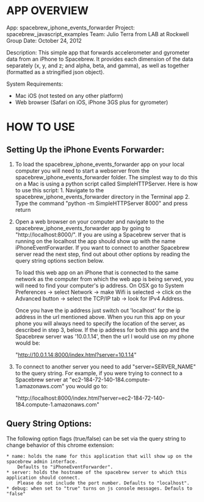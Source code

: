 APP OVERVIEW
============================

App: 		spacebrew_iphone_events_forwarder
Project: 	spacebrew_javascript_examples
Team: 		Julio Terra from LAB at Rockwell Group
Date: 		October 24, 2012

Description: 
This simple app that forwards accelerometer and gyrometer data from an iPhone to Spacebrew. It provides each
dimension of the data separately (x, y, and z; and alpha, beta, and gamma), as well as together (formatted 
as a stringified json object).

System Requirements:
* Mac iOS (not tested on any other platform)
* Web browser (Safari on iOS, iPhone 3GS plus for gyrometer)


HOW TO USE
============================

Setting Up the iPhone Events Forwarder:
----------------------------

1)	To load the spacebrew_iphone_events_forwarder app on your local computer you will need to start a webserver
	from the spacebrew_iphone_events_forwarder folder. The simplest way to do this on a Mac is using a python 
	script called SimpleHTTPServer. Here is how to use this script:
		1. Navigate to the spacebrew_iphone_events_forwarder directory in the Terminal app
		2. Type the command "python -m SimpleHTTPServer 8000" and press return

2)	Open a web browser on your computer and navigate to the spacebrew_iphone_events_forwarder app by 
	going to "http://localhost:8000/". If you are using a Spacebrew server that is running on the localhost 
	the app should show up with the name iPhoneEventForwarder. If you want to connect to another Spacebrew 
	server read the next step, find out about other options by reading the query string options 
	section below. 

	To load this web app on an iPhone that is connected to the same network as the computer from which the
	web app is being served, you will need to find your computer's ip address. On OSX go to System
	Preferences -> select Network -> make Wifi is selected -> click on the Advanced button -> select the
	TCP/IP tab -> look for IPv4 Address. 

	Once you have the ip address just switch out 'localhost' for the ip address in the url mentioned above.
	When you run this app on your phone you will always need to specify the location of the server, as described
	in step 3, below. If the ip address for both this app and the Spacebrew server was '10.0.1.14', then the
	url I would use on my phone would be: 

	"http://10.0.1.14:8000/index.html?server=10.1.14" 

3)	To connect to another server you need to add "server=SERVER_NAME" to the query string. For example, 
	if you were trying to connect to a Spacebrew server at "ec2-184-72-140-184.compute-1.amazonaws.com"
	you would go to: 

	"http://localhost:8000/index.html?server=ec2-184-72-140-184.compute-1.amazonaws.com"

Query String Options:
----------------------------

The following option flags (true/false) can be set via the query string to change behavior of this chrome extension:

	* name: holds the name for this application that will show up on the spacebrew admin interface. 
		Defaults to "iPhoneEventForwarder".
	* server: holds the hostname of the spacebrew server to which this application should connect.
		Please do not include the port number. Defaults to "localhost".
	* debug: when set to "true" turns on js console messages. Defauls to "false"
